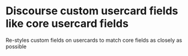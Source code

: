 # Discourse custom usercard fields like core usercard fields

Re-styles custom fields on usercards to match core fields as closely as possible
